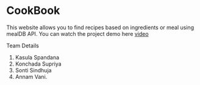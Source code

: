 # CookBook
This website allows you to find recipes based on ingredients or meal using mealDB API.
You can watch the project demo here [video](https://drive.google.com/file/d/1CxIP__ktMNWERvo4HQLyy8O1LsFRGM7w/view?usp=share_link)

Team Details
1. Kasula Spandana
2. Konchada Supriya
3. Sonti Sindhuja
4. Annam Vani.
